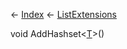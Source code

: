 ← [Index](Api-Index) ← [ListExtensions](System.Collections.Generic.ListExtensions)

void AddHashset<T><[T]()>()